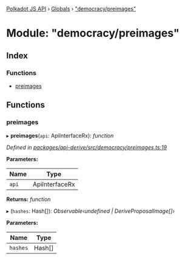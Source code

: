 [Polkadot JS API](../README.md) › [Globals](../globals.md) › ["democracy/preimages"](_democracy_preimages_.md)

# Module: "democracy/preimages"

## Index

### Functions

* [preimages](_democracy_preimages_.md#preimages)

## Functions

###  preimages

▸ **preimages**(`api`: ApiInterfaceRx): *function*

*Defined in [packages/api-derive/src/democracy/preimages.ts:19](https://github.com/polkadot-js/api/blob/e8b127e177/packages/api-derive/src/democracy/preimages.ts#L19)*

**Parameters:**

Name | Type |
------ | ------ |
`api` | ApiInterfaceRx |

**Returns:** *function*

▸ (`hashes`: Hash[]): *Observable‹undefined | DeriveProposalImage[]›*

**Parameters:**

Name | Type |
------ | ------ |
`hashes` | Hash[] |
